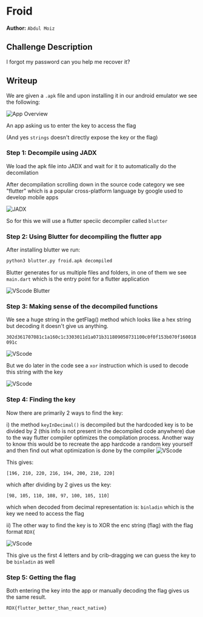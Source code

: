 

# Froid

**Author:** `Abdul Moiz`

## Challenge Description
I forgot my password can you help me recover it?

## Writeup

We are given a `.apk` file and upon installing it in our android emulator we see the following:  

![App Overview](img/img1.jpg)

An app asking us to enter the key to access the flag

(And yes `strings` doesn't directly expose the key or the flag)

### Step 1: Decompile using JADX

We load the apk file into JADX and wait for it to automatically do the decomilation

After decompilation scrolling down in the source code category we see "flutter" which is a popular cross-platform language by google used to develop mobile apps

![JADX](img/img2.png)


So for this we will use a flutter speciic decompiler called `blutter`


### Step 2: Using Blutter for decompiling the flutter app

After installing blutter we run:

```bash
python3 blutter.py froid.apk decompiled
```

Blutter generates for us multiple files and folders, in one of them we see `main.dart` which is the entry point for a flutter application

![VScode Blutter](img/img3.png)

### Step 3: Making sense of the decompiled functions

We see a huge string in the getFlag() method which looks like a hex string but decoding it doesn't give us anything.

`302d361707081c1a160c1c3303011d1a071b311809050731100c0f0f153b070f160018091c`

![VScode](img/img4.png)

But we do later in the code see a `xor` instruction which is used to decode this string with the key

![VScode](img/img5.png)

### Step 4: Finding the key
Now there are primarily 2 ways to find the key:

i) the method `keyInDecimal()` is decompiled but the hardcoded key is to be divided by 2 (this info is not present in the decompiled code anywhere) due to the way flutter compiler optimizes the compilation process. Another way to know this would be to recreate the app hardcode a random key yourself and then find out what optimization is done by the compiler
![VScode](img/img6.png)


This gives:
```
[196, 210, 220, 216, 194, 200, 210, 220]
```
which after dividing by 2 gives us the key:
```
[98, 105, 110, 108, 97, 100, 105, 110]
```
which when decoded from decimal representation is:
`binladin` which is the key we need to access the flag


ii) The other way to find the key is to XOR the enc string (flag) with the flag format `RDX{`

![VScode](img/img7.png)

This give us the first 4 letters and by crib-dragging we can guess the key to be `binladin` as well

### Step 5: Getting the flag

Both entering the key into the app or manually decoding the flag gives us the same result.

`RDX{flutter_better_than_react_native}`